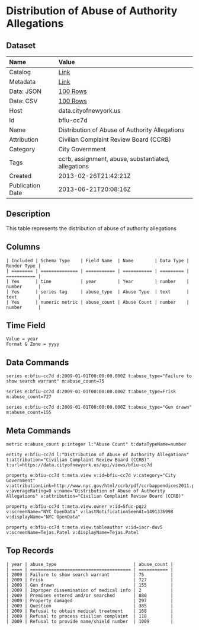 # Distribution of Abuse of Authority Allegations

## Dataset

| Name | Value |
| :--- | :---- |
| Catalog | [Link](https://catalog.data.gov/dataset/distribution-of-abuse-of-authority-allegations-02593) |
| Metadata | [Link](https://data.cityofnewyork.us/api/views/bfiu-cc7d) |
| Data: JSON | [100 Rows](https://data.cityofnewyork.us/api/views/bfiu-cc7d/rows.json?max_rows=100) |
| Data: CSV | [100 Rows](https://data.cityofnewyork.us/api/views/bfiu-cc7d/rows.csv?max_rows=100) |
| Host | data.cityofnewyork.us |
| Id | bfiu-cc7d |
| Name | Distribution of Abuse of Authority Allegations |
| Attribution | Civilian Complaint Review Board (CCRB) |
| Category | City Government |
| Tags | ccrb, assignment, abuse, substantiated, allegations |
| Created | 2013-02-26T21:42:21Z |
| Publication Date | 2013-06-21T20:08:16Z |

## Description

This table represents the distribution of abuse of authority allegations

## Columns

```ls
| Included | Schema Type    | Field Name  | Name        | Data Type | Render Type |
| ======== | ============== | =========== | =========== | ========= | =========== |
| Yes      | time           | year        | Year        | number    | number      |
| Yes      | series tag     | abuse_type  | Abuse Type  | text      | text        |
| Yes      | numeric metric | abuse_count | Abuse Count | number    | number      |
```

## Time Field

```ls
Value = year
Format & Zone = yyyy
```

## Data Commands

```ls
series e:bfiu-cc7d d:2009-01-01T00:00:00.000Z t:abuse_type="Failure to show search warrant" m:abuse_count=75

series e:bfiu-cc7d d:2009-01-01T00:00:00.000Z t:abuse_type=Frisk m:abuse_count=727

series e:bfiu-cc7d d:2009-01-01T00:00:00.000Z t:abuse_type="Gun drawn" m:abuse_count=155
```

## Meta Commands

```ls
metric m:abuse_count p:integer l:"Abuse Count" t:dataTypeName=number

entity e:bfiu-cc7d l:"Distribution of Abuse of Authority Allegations" t:attribution="Civilian Complaint Review Board (CCRB)" t:url=https://data.cityofnewyork.us/api/views/bfiu-cc7d

property e:bfiu-cc7d t:meta.view v:id=bfiu-cc7d v:category="City Government" v:attributionLink=http://www.nyc.gov/html/ccrb/pdf/ccrbappendices2011.pdf v:averageRating=0 v:name="Distribution of Abuse of Authority Allegations" v:attribution="Civilian Complaint Review Board (CCRB)"

property e:bfiu-cc7d t:meta.view.owner v:id=5fuc-pqz2 v:screenName="NYC OpenData" v:lastNotificationSeenAt=1491336998 v:displayName="NYC OpenData"

property e:bfiu-cc7d t:meta.view.tableauthor v:id=iacr-duv5 v:screenName=Tejas.Patel v:displayName=Tejas.Patel
```

## Top Records

```ls
| year | abuse_type                             | abuse_count | 
| ==== | ====================================== | =========== | 
| 2009 | Failure to show search warrant         | 75          | 
| 2009 | Frisk                                  | 727         | 
| 2009 | Gun drawn                              | 155         | 
| 2009 | Improper dissemination of medical info | 2           | 
| 2009 | Premises entered and/or searched       | 880         | 
| 2009 | Property damaged                       | 297         | 
| 2009 | Question                               | 385         | 
| 2009 | Refusal to obtain medical treatment    | 168         | 
| 2009 | Refusal to process civilian complaint  | 118         | 
| 2009 | Refusal to provide name/shield number  | 1009        | 
```